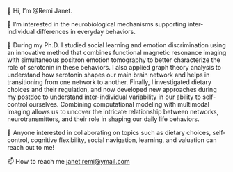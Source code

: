 👋 Hi, I’m @Remi Janet.

👀 I’m interested in the neurobiological mechanisms supporting inter-individual differences in everyday behaviors.

🌱 During my Ph.D. I studied social learning and emotion discrimination using an innovative method that combines functional magnetic resonance imaging with simultaneous positron emotion tomography to better characterize the role of serotonin in these behaviors. I also applied graph theory analysis to understand how serotonin shapes our main brain network and helps in transitioning from one network to another. Finally, I investigated dietary choices and their regulation, and now developed new approaches during my postdoc to understand inter-individual variability in our ability to self-control ourselves. 
Combining computational modeling with multimodal imaging allows us to uncover the intricate relationship between networks, neurotransmitters, and their role in shaping our daily life behaviors.

💞️ Anyone interested in collaborating on topics such as dietary choices, self-control, cognitive flexibility, social navigation, learning, and valuation can reach out to me!

📫 How to reach me janet.remi@ymail.com

<!---
Remi-Janet/Remi-Janet is a ✨ special ✨ repository because its `README.md` (this file) appears on your GitHub profile.
You can click the Preview link to take a look at your changes.
--->
